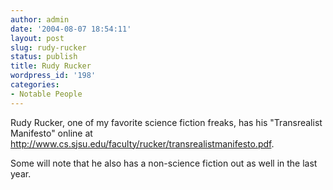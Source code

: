 ```yaml
---
author: admin
date: '2004-08-07 18:54:11'
layout: post
slug: rudy-rucker
status: publish
title: Rudy Rucker
wordpress_id: '198'
categories:
- Notable People
---
```

Rudy Rucker, one of my favorite science fiction freaks, has his "Transrealist Manifesto" online at <a href="http://www.cs.sjsu.edu/faculty/rucker/transrealistmanifesto.pdf">http://www.cs.sjsu.edu/faculty/rucker/transrealistmanifesto.pdf</a>.

Some will note that he also has a non-science fiction out as well in the last year.
